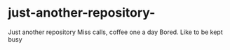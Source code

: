 # just-another-repository-
Just another repository
Miss calls, coffee one a day
Bored.  Like to be kept busy 
